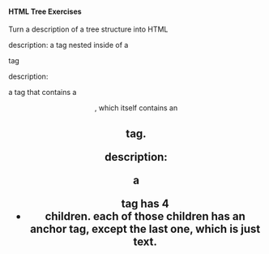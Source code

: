 #### HTML Tree Exercises

Turn a description of a tree structure into HTML

description:
a <span> tag nested inside of a <p> tag

description:

a <body> tag that contains a <header>, which itself contains an <h2> tag.

description:

a <ul> tag has 4 <li> children. each of those children has an anchor tag, except the last one, which is just text.
